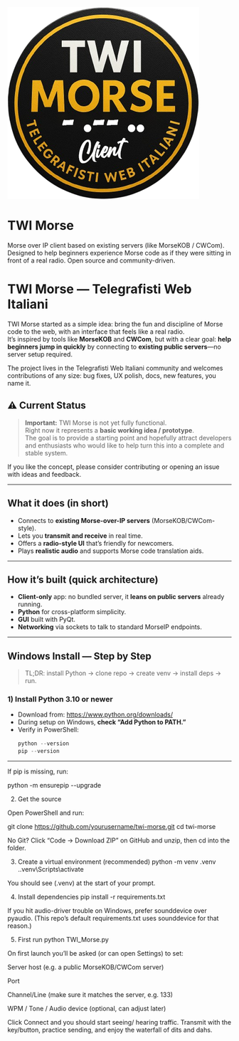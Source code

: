 ![TWI Morse Screenshot](/assets/images/logo.png) 
# TWI Morse
Morse over IP client based on existing servers (like MorseKOB / CWCom). Designed to help beginners experience Morse code as if they were sitting in front of a real radio. Open source and community-driven.
# TWI Morse — Telegrafisti Web Italiani

TWI Morse started as a simple idea: bring the fun and discipline of Morse code to the web, with an interface that feels like a real radio.  
It’s inspired by tools like **MorseKOB** and **CWCom**, but with a clear goal: **help beginners jump in quickly** by connecting to **existing public servers**—no server setup required.

The project lives in the Telegrafisti Web Italiani community and welcomes contributions of any size: bug fixes, UX polish, docs, new features, you name it.

## ⚠️ Current Status

> **Important:** TWI Morse is not yet fully functional.  
> Right now it represents a **basic working idea / prototype**.  
> The goal is to provide a starting point and hopefully attract developers and enthusiasts who would like to help turn this into a complete and stable system.

If you like the concept, please consider contributing or opening an issue with ideas and feedback.


---

## What it does (in short)

- Connects to **existing Morse-over-IP servers** (MorseKOB/CWCom-style).
- Lets you **transmit and receive** in real time.
- Offers a **radio-style UI** that’s friendly for newcomers.
- Plays **realistic audio** and supports Morse code translation aids.

---

## How it’s built (quick architecture)

- **Client-only** app: no bundled server, it **leans on public servers** already running.
- **Python** for cross-platform simplicity.
- **GUI** built with PyQt.
- **Networking** via sockets to talk to standard MorseIP endpoints.

---

## Windows Install — Step by Step

> TL;DR: install Python → clone repo → create venv → install deps → run.

### 1) Install Python 3.10 or newer
- Download from: https://www.python.org/downloads/
- During setup on Windows, **check “Add Python to PATH.”**
- Verify in PowerShell:
  ```powershell
  python --version
  pip --version
------------------------------

If pip is missing, run:

python -m ensurepip --upgrade

2) Get the source

Open PowerShell and run:

git clone https://github.com/yourusername/twi-morse.git
cd twi-morse


No Git? Click “Code → Download ZIP” on GitHub and unzip, then cd into the folder.

3) Create a virtual environment (recommended)
python -m venv .venv
.\.venv\Scripts\activate


You should see (.venv) at the start of your prompt.

4) Install dependencies
pip install -r requirements.txt


If you hit audio-driver trouble on Windows, prefer sounddevice over pyaudio.
(This repo’s default requirements.txt uses sounddevice for that reason.)

5) First run
python TWI_Morse.py


On first launch you’ll be asked (or can open Settings) to set:

Server host (e.g. a public MorseKOB/CWCom server)

Port

Channel/Line (make sure it matches the server, e.g. 133)

WPM / Tone / Audio device (optional, can adjust later)

Click Connect and you should start seeing/ hearing traffic.
Transmit with the key/button, practice sending, and enjoy the waterfall of dits and dahs.
